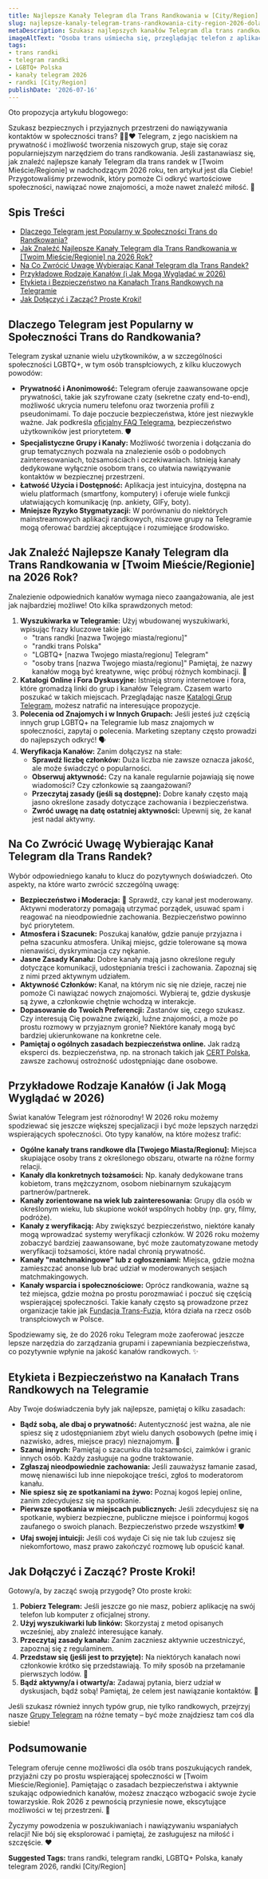 ```yaml
---
title: Najlepsze Kanały Telegram dla Trans Randkowania w [City/Region] 2026 - Dołącz Teraz!
slug: najlepsze-kanaly-telegram-trans-randkowania-city-region-2026-dolacz-teraz
metaDescription: Szukasz najlepszych kanałów Telegram dla trans randkowania w [City/Region] na 2026? 🏳️‍⚧️ Odkryj, jak je znaleźć, na co zwrócić uwagę i dołącz już teraz! 💖
imageAltText: "Osoba trans uśmiecha się, przeglądając telefon z aplikacją Telegram, w tle widoczne symbole społeczności LGBTQ+.\n\n    *   Anchor text: `Katalogi Grup Telegram`, Target path: `/katalogi`\n    *   Anchor text: `Grupy Telegram`, Target path: `/grupy`\n*   **Additional Suggestions for Embedding:**\n    *   Potential phrase in article: \"Aby dowiedzieć się więcej o bezpiecznym i efektywnym korzystaniu z aplikacji, sprawdź nasze [poradniki Telegram](/poradniki).\" (Targeting a general Telegram guides category)\n    *   Potential phrase in article: \"Oprócz kanałów randkowych, warto również sprawdzić [fora dyskusyjne Telegram](/fora) poświęcone tematyce LGBTQ+.\" (Targeting a forum category, if applicable)"
tags:
- trans randki
- telegram randki
- LGBTQ+ Polska
- kanały telegram 2026
- randki [City/Region]
publishDate: '2026-07-16'
---
```


Oto propozycja artykułu blogowego:

Szukasz bezpiecznych i przyjaznych przestrzeni do nawiązywania kontaktów w społeczności trans? 🏳️‍⚧️❤️ Telegram, z jego naciskiem na prywatność i możliwość tworzenia niszowych grup, staje się coraz popularniejszym narzędziem do trans randkowania. Jeśli zastanawiasz się, jak znaleźć najlepsze kanały Telegram dla trans randek w [Twoim Mieście/Regionie] w nadchodzącym 2026 roku, ten artykuł jest dla Ciebie! Przygotowaliśmy przewodnik, który pomoże Ci odkryć wartościowe społeczności, nawiązać nowe znajomości, a może nawet znaleźć miłość. 💖

## Spis Treści

- [Dlaczego Telegram jest Popularny w Społeczności Trans do Randkowania?](#dlaczego-telegram-jest-popularny-w-spolecznosci-trans-do-randkowania)
- [Jak Znaleźć Najlepsze Kanały Telegram dla Trans Randkowania w [Twoim Mieście/Regionie] na 2026 Rok?](#jak-znalezc-najlepsze-kanaly-telegram-dla-trans-randkowania-w-twoim-miescieregionie-na-2026-rok)
- [Na Co Zwrócić Uwagę Wybierając Kanał Telegram dla Trans Randek?](#na-co-zwrocic-uwage-wybierajac-kanal-telegram-dla-trans-randek)
- [Przykładowe Rodzaje Kanałów (i Jak Mogą Wyglądać w 2026)](#przykladowe-rodzaje-kanalow-i-jak-moga-wygladac-w-2026)
- [Etykieta i Bezpieczeństwo na Kanałach Trans Randkowych na Telegramie](#etykieta-i-bezpieczenstwo-na-kanalach-trans-randkowych-na-telegramie)
- [Jak Dołączyć i Zacząć? Proste Kroki!](#jak-dolaczyc-i-zaczac-proste-kroki)

## Dlaczego Telegram jest Popularny w Społeczności Trans do Randkowania?

Telegram zyskał uznanie wielu użytkowników, a w szczególności społeczności LGBTQ+, w tym osób transpłciowych, z kilku kluczowych powodów:

*   **Prywatność i Anonimowość:** Telegram oferuje zaawansowane opcje prywatności, takie jak szyfrowane czaty (sekretne czaty end-to-end), możliwość ukrycia numeru telefonu oraz tworzenia profili z pseudonimami. To daje poczucie bezpieczeństwa, które jest niezwykle ważne. Jak podkreśla [oficjalny FAQ Telegrama](https://telegram.org/faq#q-how-secure-is-telegram), bezpieczeństwo użytkowników jest priorytetem. 🛡️
*   **Specjalistyczne Grupy i Kanały:** Możliwość tworzenia i dołączania do grup tematycznych pozwala na znalezienie osób o podobnych zainteresowaniach, tożsamościach i oczekiwaniach. Istnieją kanały dedykowane wyłącznie osobom trans, co ułatwia nawiązywanie kontaktów w bezpiecznej przestrzeni.
*   **Łatwość Użycia i Dostępność:** Aplikacja jest intuicyjna, dostępna na wielu platformach (smartfony, komputery) i oferuje wiele funkcji ułatwiających komunikację (np. ankiety, GIFy, boty).
*   **Mniejsze Ryzyko Stygmatyzacji:** W porównaniu do niektórych mainstreamowych aplikacji randkowych, niszowe grupy na Telegramie mogą oferować bardziej akceptujące i rozumiejące środowisko.

## Jak Znaleźć Najlepsze Kanały Telegram dla Trans Randkowania w [Twoim Mieście/Regionie] na 2026 Rok?

Znalezienie odpowiednich kanałów wymaga nieco zaangażowania, ale jest jak najbardziej możliwe! Oto kilka sprawdzonych metod:

1.  **Wyszukiwarka w Telegramie:** Użyj wbudowanej wyszukiwarki, wpisując frazy kluczowe takie jak:
    *   "trans randki [nazwa Twojego miasta/regionu]"
    *   "randki trans Polska"
    *   "LGBTQ+ [nazwa Twojego miasta/regionu] Telegram"
    *   "osoby trans [nazwa Twojego miasta/regionu]"
    Pamiętaj, że nazwy kanałów mogą być kreatywne, więc próbuj różnych kombinacji. 🧐
2.  **Katalogi Online i Fora Dyskusyjne:** Istnieją strony internetowe i fora, które gromadzą linki do grup i kanałów Telegram. Czasem warto poszukać w takich miejscach. Przeglądając nasze [Katalogi Grup Telegram](/katalogi), możesz natrafić na interesujące propozycje.
3.  **Polecenia od Znajomych i w Innych Grupach:** Jeśli jesteś już częścią innych grup LGBTQ+ na Telegramie lub masz znajomych w społeczności, zapytaj o polecenia. Marketing szeptany często prowadzi do najlepszych odkryć! 🗣️
4.  **Weryfikacja Kanałów:** Zanim dołączysz na stałe:
    *   **Sprawdź liczbę członków:** Duża liczba nie zawsze oznacza jakość, ale może świadczyć o popularności.
    *   **Obserwuj aktywność:** Czy na kanale regularnie pojawiają się nowe wiadomości? Czy członkowie są zaangażowani?
    *   **Przeczytaj zasady (jeśli są dostępne):** Dobre kanały często mają jasno określone zasady dotyczące zachowania i bezpieczeństwa.
    *   **Zwróć uwagę na datę ostatniej aktywności:** Upewnij się, że kanał jest nadal aktywny.

## Na Co Zwrócić Uwagę Wybierając Kanał Telegram dla Trans Randek?

Wybór odpowiedniego kanału to klucz do pozytywnych doświadczeń. Oto aspekty, na które warto zwrócić szczególną uwagę:

*   **Bezpieczeństwo i Moderacja:** 🚨 Sprawdź, czy kanał jest moderowany. Aktywni moderatorzy pomagają utrzymać porządek, usuwać spam i reagować na nieodpowiednie zachowania. Bezpieczeństwo powinno być priorytetem.
*   **Atmosfera i Szacunek:** Poszukaj kanałów, gdzie panuje przyjazna i pełna szacunku atmosfera. Unikaj miejsc, gdzie tolerowane są mowa nienawiści, dyskryminacja czy nękanie.
*   **Jasne Zasady Kanału:** Dobre kanały mają jasno określone reguły dotyczące komunikacji, udostępniania treści i zachowania. Zapoznaj się z nimi przed aktywnym udziałem.
*   **Aktywność Członków:** Kanał, na którym nic się nie dzieje, raczej nie pomoże Ci nawiązać nowych znajomości. Wybieraj te, gdzie dyskusje są żywe, a członkowie chętnie wchodzą w interakcje.
*   **Dopasowanie do Twoich Preferencji:** Zastanów się, czego szukasz. Czy interesują Cię poważne związki, luźne znajomości, a może po prostu rozmowy w przyjaznym gronie? Niektóre kanały mogą być bardziej ukierunkowane na konkretne cele.
*   **Pamiętaj o ogólnych zasadach bezpieczeństwa online.** Jak radzą eksperci ds. bezpieczeństwa, np. na stronach takich jak [CERT Polska](https://www.cert.pl/ouch/), zawsze zachowuj ostrożność udostępniając dane osobowe.

## Przykładowe Rodzaje Kanałów (i Jak Mogą Wyglądać w 2026)

Świat kanałów Telegram jest różnorodny! W 2026 roku możemy spodziewać się jeszcze większej specjalizacji i być może lepszych narzędzi wspierających społeczności. Oto typy kanałów, na które możesz trafić:

*   **Ogólne kanały trans randkowe dla [Twojego Miasta/Regionu]:** Miejsca skupiające osoby trans z określonego obszaru, otwarte na różne formy relacji.
*   **Kanały dla konkretnych tożsamości:** Np. kanały dedykowane trans kobietom, trans mężczyznom, osobom niebinarnym szukającym partnerów/partnerek.
*   **Kanały zorientowane na wiek lub zainteresowania:** Grupy dla osób w określonym wieku, lub skupione wokół wspólnych hobby (np. gry, filmy, podróże).
*   **Kanały z weryfikacją:** Aby zwiększyć bezpieczeństwo, niektóre kanały mogą wprowadzać systemy weryfikacji członków. W 2026 roku możemy zobaczyć bardziej zaawansowane, być może zautomatyzowane metody weryfikacji tożsamości, które nadal chronią prywatność.
*   **Kanały "matchmakingowe" lub z ogłoszeniami:** Miejsca, gdzie można zamieszczać anonse lub brać udział w moderowanych sesjach matchmakingowych.
*   **Kanały wsparcia i społecznościowe:** Oprócz randkowania, ważne są też miejsca, gdzie można po prostu porozmawiać i poczuć się częścią wspierającej społeczności. Takie kanały często są prowadzone przez organizacje takie jak [Fundacja Trans-Fuzja](https://www.transfuzja.org/), która działa na rzecz osób transpłciowych w Polsce.

Spodziewamy się, że do 2026 roku Telegram może zaoferować jeszcze lepsze narzędzia do zarządzania grupami i zapewniania bezpieczeństwa, co pozytywnie wpłynie na jakość kanałów randkowych. ✨

## Etykieta i Bezpieczeństwo na Kanałach Trans Randkowych na Telegramie

Aby Twoje doświadczenia były jak najlepsze, pamiętaj o kilku zasadach:

*   **Bądź sobą, ale dbaj o prywatność:** Autentyczność jest ważna, ale nie spiesz się z udostępnianiem zbyt wielu danych osobowych (pełne imię i nazwisko, adres, miejsce pracy) nieznajomym. 🤫
*   **Szanuj innych:** Pamiętaj o szacunku dla tożsamości, zaimków i granic innych osób. Każdy zasługuje na godne traktowanie.
*   **Zgłaszaj nieodpowiednie zachowania:** Jeśli zauważysz łamanie zasad, mowę nienawiści lub inne niepokojące treści, zgłoś to moderatorom kanału.
*   **Nie spiesz się ze spotkaniami na żywo:** Poznaj kogoś lepiej online, zanim zdecydujesz się na spotkanie.
*   **Pierwsze spotkania w miejscach publicznych:** Jeśli zdecydujesz się na spotkanie, wybierz bezpieczne, publiczne miejsce i poinformuj kogoś zaufanego o swoich planach. Bezpieczeństwo przede wszystkim! 🛡️
*   **Ufaj swojej intuicji:** Jeśli coś wydaje Ci się nie tak lub czujesz się niekomfortowo, masz prawo zakończyć rozmowę lub opuścić kanał.

## Jak Dołączyć i Zacząć? Proste Kroki!

Gotowy/a, by zacząć swoją przygodę? Oto proste kroki:

1.  **Pobierz Telegram:** Jeśli jeszcze go nie masz, pobierz aplikację na swój telefon lub komputer z oficjalnej strony.
2.  **Użyj wyszukiwarki lub linków:** Skorzystaj z metod opisanych wcześniej, aby znaleźć interesujące kanały.
3.  **Przeczytaj zasady kanału:** Zanim zaczniesz aktywnie uczestniczyć, zapoznaj się z regulaminem.
4.  **Przedstaw się (jeśli jest to przyjęte):** Na niektórych kanałach nowi członkowie krótko się przedstawiają. To miły sposób na przełamanie pierwszych lodów. 👋
5.  **Bądź aktywny/a i otwarty/a:** Zadawaj pytania, bierz udział w dyskusjach, bądź sobą! Pamiętaj, że celem jest nawiązanie kontaktów. 🤩

Jeśli szukasz również innych typów grup, nie tylko randkowych, przejrzyj nasze [Grupy Telegram](/grupy) na różne tematy – być może znajdziesz tam coś dla siebie!

## Podsumowanie

Telegram oferuje cenne możliwości dla osób trans poszukujących randek, przyjaźni czy po prostu wspierającej społeczności w [Twoim Mieście/Regionie]. Pamiętając o zasadach bezpieczeństwa i aktywnie szukając odpowiednich kanałów, możesz znacząco wzbogacić swoje życie towarzyskie. Rok 2026 z pewnością przyniesie nowe, ekscytujące możliwości w tej przestrzeni. 🌟

Życzymy powodzenia w poszukiwaniach i nawiązywaniu wspaniałych relacji! Nie bój się eksplorować i pamiętaj, że zasługujesz na miłość i szczęście. ❤️




**Suggested Tags:**
trans randki, telegram randki, LGBTQ+ Polska, kanały telegram 2026, randki [City/Region]
